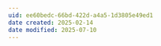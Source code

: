 ```yaml
---
uid: ee60bedc-66bd-422d-a4a5-1d3805e49ed1
date created: 2025-02-14
date modified: 2025-07-10
---
```

